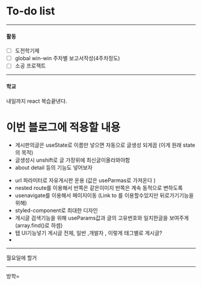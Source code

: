 # To-do list

----------------
#### 활동

- [ ] 도전학기제
- [ ] global win-win 주차별 보고서작성(4주차정도)
- [ ] 소공 프로젝트

-------------
#### 학교

내일까지 react 복습끝낸다.



# 이번 블로그에 적용할 내용

- 게시판의글은 useState로 이름만 넣으면 자동으로 글생성 되게끔 (이게 원래 state의 목적)
- 글생성시 unshift로 글 가장위에 최신글이올라와야함
- about detail 등의 기능도 넣어보자
* url 파라미터로 자유게시판 운용 (값은 useParmas로 가져온다 )
* nested route를 이용해서 반쪽은 같은이미지 반쪽은 계속 동적으로 변하도록
* usenavigate를 이용해서 페이지이동 (Link to 를 이용할수있지만 뒤로가기기능을위해)
* styled-component로 최대한 디자인
* 게시글 검색기능을 위해 useParams값과 글의 고유번호와 일치한글을 보여주게 (array.find()로 하셈)
* 탭 UI기능넣기 게시글 전체, 일반 ,개발자 , 이렇게 태그별로 게시글?
* 

---------------
월요일에  할거


-------------
방학=